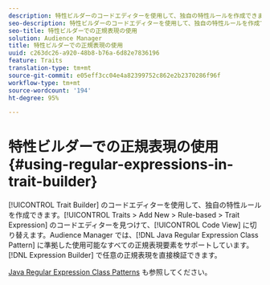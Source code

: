 ```yaml
---
description: 特性ビルダーのコードエディターを使用して、独自の特性ルールを作成できます。Traits／Add New／Rule-based／Trait Expression でコードエディターを見つけて、Code View に切り替えます。Audience Manager では、Java 正規表現クラスパターンに準拠した使用可能なすべての正規表現要素をサポートしています。式ビルダーで直接、任意の正規表現を検証できます。
seo-description: 特性ビルダーのコードエディターを使用して、独自の特性ルールを作成できます。Traits／Add New／Rule-based／Trait Expression でコードエディターを見つけて、Code View に切り替えます。Audience Manager では、Java 正規表現クラスパターンに準拠した使用可能なすべての正規表現要素をサポートしています。式ビルダーで直接、任意の正規表現を検証できます。
seo-title: 特性ビルダーでの正規表現の使用
solution: Audience Manager
title: 特性ビルダーでの正規表現の使用
uuid: c263dc26-a920-48b8-b76a-6d82e7836196
feature: Traits
translation-type: tm+mt
source-git-commit: e05eff3cc04e4a82399752c862e2b2370286f96f
workflow-type: tm+mt
source-wordcount: '194'
ht-degree: 95%

---
```



# 特性ビルダーでの正規表現の使用 {#using-regular-expressions-in-trait-builder}

[!UICONTROL Trait Builder] のコードエディターを使用して、独自の特性ルールを作成できます。[!UICONTROL Traits > Add New > Rule-based > Trait Expression] のコードエディターを見つけて、[!UICONTROL Code View] に切り替えます。Audience Manager では、[!DNL Java Regular Expression Class Pattern] に準拠した使用可能なすべての正規表現要素をサポートしています。[!DNL Expression Builder] で任意の正規表現を直接検証できます。

[Java Regular Expression Class Patterns](https://docs.oracle.com/javase/7/docs/api/java/util/regex/Pattern.html) も参照してください。